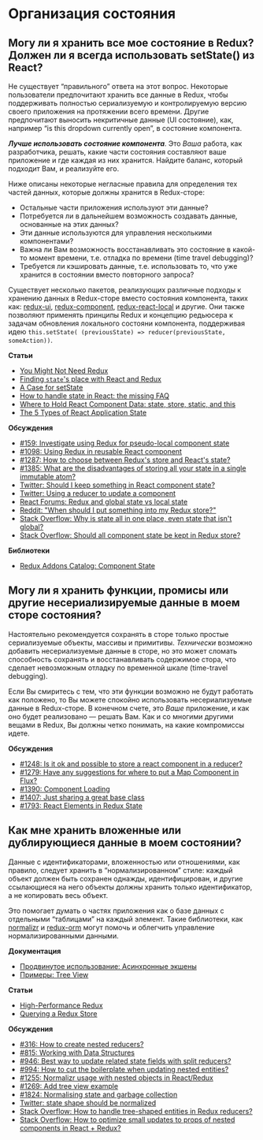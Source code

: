 # Организация состояния

## Могу ли я хранить все мое состояние в Redux? Должен ли я всегда использовать setState() из React?

Не существует “правильного” ответа на этот вопрос. Некоторые пользователи предпочитают хранить все данные в Redux, чтобы поддерживать полностью сериализуемую и контролируемую версию своего приложения на протяжении всего времени. Другие предпочитают выносить некритичные данные (UI состояние), как, например “is this dropdown currently open”, в состояние компонента.

**_Лучше использовать состояние компонента_**. Это _Ваша_ работа, как разработчика, решать, какие части состояния составляют ваше приложение и где каждая из них хранится. Найдите баланс, который подходит Вам, и реализуйте его.

Ниже описаны некоторые негласные правила для определения тех частей данных, которые должны хранится в Redux-сторе:

- Остальные части приложения используют эти данные?
- Потребуется ли в дальнейшем возможность создавать данные, основанные на этих данных?
- Эти данные используются для управления несколькими компонентами?
- Важна ли Вам возможность восстанавливать это состояние в какой-то момент времени, т.е. отладка по времени (time travel debugging)?
- Требуется ли кэшировать данные, т.е. использовать то, что уже хранится в состоянии вместо повторного запроса?

Существует несколько пакетов, реализующих различные подходы к хранению данных в Redux-сторе вместо состояния компонента, таких как: [redux-ui](https://github.com/tonyhb/redux-ui), [redux-component](https://github.com/tomchentw/redux-component), [redux-react-local](https://github.com/threepointone/redux-react-local) и другие. Они также позволяют применять принципы Redux и концепцию редьюсера к задачам обновления локального состояни компонента, поддерживая идею `this.setState( (previousState) => reducer(previousState, someAction))`.

**Статьи**

- [You Might Not Need Redux](https://medium.com/@dan_abramov/you-might-not-need-redux-be46360cf367)
- [Finding `state`'s place with React and Redux](https://medium.com/@adamrackis/finding-state-s-place-with-react-and-redux-e9a586630172)
- [A Case for setState](https://medium.com/@zackargyle/a-case-for-setstate-1f1c47cd3f73)
- [How to handle state in React: the missing FAQ](https://medium.com/react-ecosystem/how-to-handle-state-in-react-6f2d3cd73a0c)
- [Where to Hold React Component Data: state, store, static, and this](https://medium.freecodecamp.com/where-do-i-belong-a-guide-to-saving-react-component-data-in-state-store-static-and-this-c49b335e2a00)
- [The 5 Types of React Application State](http://jamesknelson.com/5-types-react-application-state/)

**Обсуждения**

- [#159: Investigate using Redux for pseudo-local component state](https://github.com/reactjs/redux/issues/159)
- [#1098: Using Redux in reusable React component](https://github.com/reactjs/redux/issues/1098)
- [#1287: How to choose between Redux's store and React's state?](https://github.com/reactjs/redux/issues/1287)
- [#1385: What are the disadvantages of storing all your state in a single immutable atom?](https://github.com/reactjs/redux/issues/1385)
- [Twitter: Should I keep something in React component state?](https://twitter.com/dan_abramov/status/749710501916139520)
- [Twitter: Using a reducer to update a component](https://twitter.com/dan_abramov/status/736310245945933824)
- [React Forums: Redux and global state vs local state](https://discuss.reactjs.org/t/redux-and-global-state-vs-local-state/4187)
- [Reddit: "When should I put something into my Redux store?"](https://www.reddit.com/r/reactjs/comments/4w04to/when_using_redux_should_all_asynchronous_actions/d63u4o8)
- [Stack Overflow: Why is state all in one place, even state that isn't global?](http://stackoverflow.com/questions/35664594/redux-why-is-state-all-in-one-place-even-state-that-isnt-global)
- [Stack Overflow: Should all component state be kept in Redux store?](http://stackoverflow.com/questions/35328056/react-redux-should-all-component-states-be-kept-in-redux-store)

**Библиотеки**

- [Redux Addons Catalog: Component State](https://github.com/markerikson/redux-ecosystem-links/blob/master/component-state.md)

## Могу ли я хранить функции, промисы или другие несериализируемые данные в моем сторе состояния?

Настоятельно рекомендуется сохранять в сторе только простые сериализуемые объекты, массивы и примитивы. _Технически_ возможно добавить несериализуемые данные в сторе, но это может сломать способность сохранять и восстанавливать содержимое стора, что сделает невозможным отладку по временной шкале (time-travel debugging).

Если Вы смиритесь с тем, что эти функции возможно не будут работать как положено, то Вы можете спокойно использовать несериализуемые данные в Redux-сторе. В конечном счете, это _Ваше_ приложение, и как оно будет реализовано — решать Вам. Как и со многими другими вещами в Redux, Вы должны четко понимать, на какие компромиссы идете.

**Обсуждения**

- [#1248: Is it ok and possible to store a react component in a reducer?](https://github.com/reactjs/redux/issues/1248)
- [#1279: Have any suggestions for where to put a Map Component in Flux?](https://github.com/reactjs/redux/issues/1279)
- [#1390: Component Loading](https://github.com/reactjs/redux/issues/1390)
- [#1407: Just sharing a great base class](https://github.com/reactjs/redux/issues/1407)
- [#1793: React Elements in Redux State](https://github.com/reactjs/redux/issues/1793)

## Как мне хранить вложенные или дублирующиеся данные в моем состоянии?

Данные с идентификаторами, вложенностью или отношениями, как правило, следует хранить в “нормализированном” стиле: каждый объект должен быть сохранен однажды, идентифицирован, и другие ссылающиеся на него объекты должны хранить только идентификатор, а не копировать весь объект.

Это помогает думать о частях приложения как о базе данных с отдельными “таблицами” на каждый элемент. Такие библиотеки, как [normalizr](https://github.com/gaearon/normalizr) и [redux-orm](https://github.com/tommikaikkonen/redux-orm) могут помочь и облегчить управление нормализированными данными.

**Документация**

- [Продвинутое использование: Асинхронные экшены](../advanced/AsyncActions.md)
- [Примеры: Tree View](https://github.com/reactjs/redux/tree/master/examples/tree-view)

**Статьи**

- [High-Performance Redux](http://somebody32.github.io/high-performance-redux/)
- [Querying a Redux Store](https://medium.com/@adamrackis/querying-a-redux-store-37db8c7f3b0f)

**Обсуждения**

- [#316: How to create nested reducers?](https://github.com/reactjs/redux/issues/316)
- [#815: Working with Data Structures](https://github.com/reactjs/redux/issues/815)
- [#946: Best way to update related state fields with split reducers?](https://github.com/reactjs/redux/issues/946)
- [#994: How to cut the boilerplate when updating nested entities?](https://github.com/reactjs/redux/issues/994)
- [#1255: Normalizr usage with nested objects in React/Redux](https://github.com/reactjs/redux/issues/1255)
- [#1269: Add tree view example](https://github.com/reactjs/redux/pull/1269)
- [#1824: Normalising state and garbage collection](https://github.com/reactjs/redux/issues/1824#issuecomment-228585904)
- [Twitter: state shape should be normalized](https://twitter.com/dan_abramov/status/715507260244496384)
- [Stack Overflow: How to handle tree-shaped entities in Redux reducers?](http://stackoverflow.com/questions/32798193/how-to-handle-tree-shaped-entities-in-redux-reducers)
- [Stack Overflow: How to optimize small updates to props of nested components in React + Redux?](http://stackoverflow.com/questions/37264415/how-to-optimize-small-updates-to-props-of-nested-component-in-react-redux)

